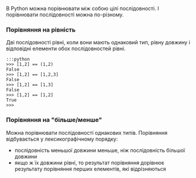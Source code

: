 В Python можна порівнювати між собою цілі послідовності. І порівнювати послідовності можна по-різному.

### Порівняння на рівність

Дві послідовності рівні, коли вони мають однаковий тип, рівну довжину і відповідні елементи обох послідовностей рівні. 

	:::python
	>>> [1,2] == (1,2)
	False
	>>> [1,2] == [1,2,3]
	False
	>>> [1,2] == [1,3]
	False
	>>> [1,2] == [1,2]
	True
	>>>
	
### Порівняння на "більше/менше"

Можна порівнювати послідовності однакових типів.  Порівняння відбувається у лексикографічному порядку:

- послідовність меньшої довжини меньше, ніж послідовність більшої довжини
- якщо ж їх довжини рівні, то результат порівняння дорівнює результату порівняння перших елементів, які відрізняються



